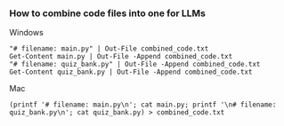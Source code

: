 
### How to combine code files into one for LLMs

Windows
```
"# filename: main.py" | Out-File combined_code.txt
Get-Content main.py | Out-File -Append combined_code.txt
"# filename: quiz_bank.py" | Out-File -Append combined_code.txt
Get-Content quiz_bank.py | Out-File -Append combined_code.txt

```

Mac
```
(printf '# filename: main.py\n'; cat main.py; printf '\n# filename: quiz_bank.py\n'; cat quiz_bank.py) > combined_code.txt
```